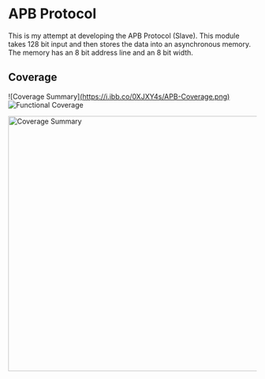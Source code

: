 
# APB Protocol

This is my attempt at developing the APB Protocol (Slave).
This module takes 128 bit input and then stores the data into an asynchronous memory. The memory has an 8 bit address line and an 8 bit width. 


## Coverage
 ![Coverage Summary][(https://i.ibb.co/0XJXY4s/APB-Coverage.png)](https://i.ibb.co/0XJXY4s/APB-Coverage.png)
 ![Functional Coverage]([https://ibb.co/3shsS6R](https://i.ibb.co/BzxZRZD/Coverage-Summary.png))
 
<img width="516" alt="Coverage Summary" src="https://user-images.githubusercontent.com/85071372/178894831-b1a86197-f033-4ab2-b33e-d1f8b6e0c4d9.png">
